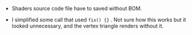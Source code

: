 ﻿- Shaders source code file have to saved without BOM.

- I simplified some call that used `fix() {}` . Not sure how this works but it looked unnecessary, and the vertex triangle renders without it. 


